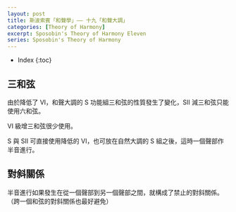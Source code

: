 ```yaml
---
layout: post
title: 斯波索賓「和聲學」—— 十九「和聲大調」
categories: [Theory of Harmony]
excerpt: Sposobin's Theory of Harmony Eleven
series: Sposobin's Theory of Harmony
---
```

* Index
{:toc}

## 三和弦

由於降低了 VI，和聲大調的 S 功能組三和弦的性質發生了變化，SII 減三和弦只能使用六和弦。

VI 級增三和弦很少使用。

S 與 SII 可直接使用降低的 VI，也可放在自然大調的 S 組之後，這時一個聲部作半音進行。

## 對斜關係

半音進行如果發生在從一個聲部到另一個聲部之間，就構成了禁止的對斜關係。（跨一個和弦的對斜關係也最好避免）

